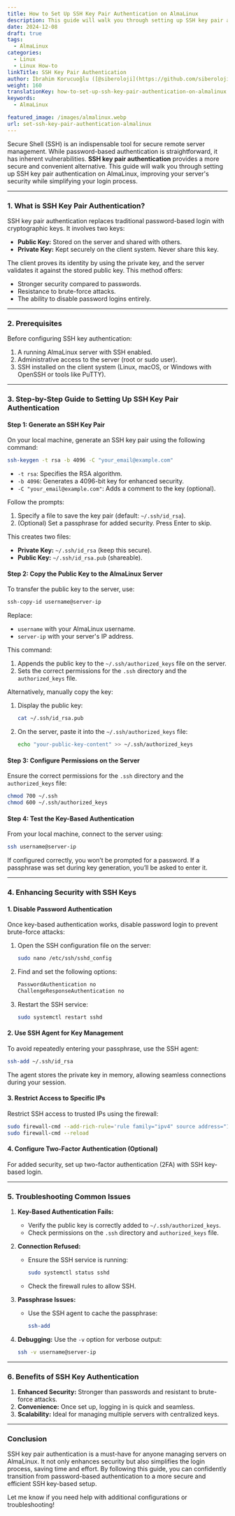 ```yaml
---
title: How to Set Up SSH Key Pair Authentication on AlmaLinux
description: This guide will walk you through setting up SSH key pair authentication on AlmaLinux, improving your server's security while simplifying your login process.
date: 2024-12-08
draft: true
tags:
  - AlmaLinux
categories:
  - Linux
  - Linux How-to
linkTitle: SSH Key Pair Authentication
author: İbrahim Korucuoğlu ([@siberoloji](https://github.com/siberoloji))
weight: 160
translationKey: how-to-set-up-ssh-key-pair-authentication-on-almalinux
keywords:
  - AlmaLinux

featured_image: /images/almalinux.webp
url: set-ssh-key-pair-authentication-almalinux
---
```

Secure Shell (SSH) is an indispensable tool for secure remote server management. While password-based authentication is straightforward, it has inherent vulnerabilities. **SSH key pair authentication** provides a more secure and convenient alternative. This guide will walk you through setting up SSH key pair authentication on AlmaLinux, improving your server's security while simplifying your login process.

---

### **1. What is SSH Key Pair Authentication?**

SSH key pair authentication replaces traditional password-based login with cryptographic keys. It involves two keys:

- **Public Key:** Stored on the server and shared with others.
- **Private Key:** Kept securely on the client system. Never share this key.

The client proves its identity by using the private key, and the server validates it against the stored public key. This method offers:

- Stronger security compared to passwords.
- Resistance to brute-force attacks.
- The ability to disable password logins entirely.

---

### **2. Prerequisites**

Before configuring SSH key authentication:

1. A running AlmaLinux server with SSH enabled.
2. Administrative access to the server (root or sudo user).
3. SSH installed on the client system (Linux, macOS, or Windows with OpenSSH or tools like PuTTY).

---

### **3. Step-by-Step Guide to Setting Up SSH Key Pair Authentication**

#### **Step 1: Generate an SSH Key Pair**

On your local machine, generate an SSH key pair using the following command:

```bash
ssh-keygen -t rsa -b 4096 -C "your_email@example.com"
```

- `-t rsa`: Specifies the RSA algorithm.
- `-b 4096`: Generates a 4096-bit key for enhanced security.
- `-C "your_email@example.com"`: Adds a comment to the key (optional).

Follow the prompts:

1. Specify a file to save the key pair (default: `~/.ssh/id_rsa`).
2. (Optional) Set a passphrase for added security. Press Enter to skip.

This creates two files:

- **Private Key:** `~/.ssh/id_rsa` (keep this secure).
- **Public Key:** `~/.ssh/id_rsa.pub` (shareable).

#### **Step 2: Copy the Public Key to the AlmaLinux Server**

To transfer the public key to the server, use:

```bash
ssh-copy-id username@server-ip
```

Replace:

- `username` with your AlmaLinux username.
- `server-ip` with your server's IP address.

This command:

1. Appends the public key to the `~/.ssh/authorized_keys` file on the server.
2. Sets the correct permissions for the `.ssh` directory and the `authorized_keys` file.

Alternatively, manually copy the key:

1. Display the public key:

   ```bash
   cat ~/.ssh/id_rsa.pub
   ```

2. On the server, paste it into the `~/.ssh/authorized_keys` file:

   ```bash
   echo "your-public-key-content" >> ~/.ssh/authorized_keys
   ```

#### **Step 3: Configure Permissions on the Server**

Ensure the correct permissions for the `.ssh` directory and the `authorized_keys` file:

```bash
chmod 700 ~/.ssh
chmod 600 ~/.ssh/authorized_keys
```

#### **Step 4: Test the Key-Based Authentication**

From your local machine, connect to the server using:

```bash
ssh username@server-ip
```

If configured correctly, you won’t be prompted for a password. If a passphrase was set during key generation, you’ll be asked to enter it.

---

### **4. Enhancing Security with SSH Keys**

#### **1. Disable Password Authentication**

Once key-based authentication works, disable password login to prevent brute-force attacks:

1. Open the SSH configuration file on the server:

   ```bash
   sudo nano /etc/ssh/sshd_config
   ```

2. Find and set the following options:

   ```bash
   PasswordAuthentication no
   ChallengeResponseAuthentication no
   ```

3. Restart the SSH service:

   ```bash
   sudo systemctl restart sshd
   ```

#### **2. Use SSH Agent for Key Management**

To avoid repeatedly entering your passphrase, use the SSH agent:

```bash
ssh-add ~/.ssh/id_rsa
```

The agent stores the private key in memory, allowing seamless connections during your session.

#### **3. Restrict Access to Specific IPs**

Restrict SSH access to trusted IPs using the firewall:

```bash
sudo firewall-cmd --add-rich-rule='rule family="ipv4" source address="192.168.1.100" service name="ssh" accept' --permanent
sudo firewall-cmd --reload
```

#### **4. Configure Two-Factor Authentication (Optional)**

For added security, set up two-factor authentication (2FA) with SSH key-based login.

---

### **5. Troubleshooting Common Issues**

1. **Key-Based Authentication Fails:**
   - Verify the public key is correctly added to `~/.ssh/authorized_keys`.
   - Check permissions on the `.ssh` directory and `authorized_keys` file.

2. **Connection Refused:**
   - Ensure the SSH service is running:

     ```bash
     sudo systemctl status sshd
     ```

   - Check the firewall rules to allow SSH.

3. **Passphrase Issues:**
   - Use the SSH agent to cache the passphrase:

     ```bash
     ssh-add
     ```

4. **Debugging:**
   Use the `-v` option for verbose output:

   ```bash
   ssh -v username@server-ip
   ```

---

### **6. Benefits of SSH Key Authentication**

1. **Enhanced Security:** Stronger than passwords and resistant to brute-force attacks.
2. **Convenience:** Once set up, logging in is quick and seamless.
3. **Scalability:** Ideal for managing multiple servers with centralized keys.

---

### **Conclusion**

SSH key pair authentication is a must-have for anyone managing servers on AlmaLinux. It not only enhances security but also simplifies the login process, saving time and effort. By following this guide, you can confidently transition from password-based authentication to a more secure and efficient SSH key-based setup.

Let me know if you need help with additional configurations or troubleshooting!
